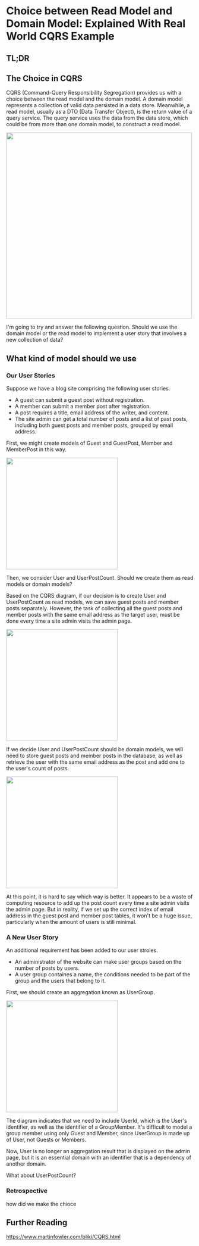 # Choice between Read Model and Domain Model: Explained With Real World CQRS Example

## TL;DR

## The Choice in CQRS

CQRS (Command-Query Responsibility Segregation) provides us with a choice between the read model and the domain model. A domain model represents a collection of valid data persisted in a data store. Meanwhile, a read model, usually as a DTO (Data Transfer Object), is the return value of a query service. The query service uses the data from the data store, which could be from more than one domain model, to construct a read model.

<img src="https://github.com/shiiyan/my-tech-blog/assets/36617009/121aca27-6b79-4788-974d-9eb0e54978fc" width="500">

I'm going to try and answer the following question. Should we use the domain model or the read model to implement a user story that involves a new collection of data?

## What kind of model should we use

### Our User Stories

Suppose we have a blog site comprising the following user stories.

- A guest can submit a guest post without registration.
- A member can submit a member post after registration.
- A post requires a title, email address of the writer, and content.
- The site admin can get a total number of posts and a list of past posts, including both guest posts and member posts, grouped by email address.

First, we might create models of Guest and GuestPost, Member and MemberPost in this way.

<img src="https://github.com/shiiyan/my-tech-blog/assets/36617009/35b68e25-ef6f-4cda-83e3-0a765605847a" width="300">

Then, we consider User and UserPostCount. Should we create them as read models or domain models?

Based on the CQRS diagram, if our decision is to create User and UserPostCount as read models, we can save guest posts and member posts separately. However, the task of collecting all the guest posts and member posts with the same email address as the target user, must be done every time a site admin visits the admin page.

<img src="https://github.com/shiiyan/my-tech-blog/assets/36617009/67b073cf-ec4f-4550-b56d-ca854cedb3cd" width="300">

If we decide User and UserPostCount should be domain models, we will need to store guest posts and member posts in the database, as well as retrieve the user with the same email address as the post and add one to the user's count of posts.

<img src="https://github.com/shiiyan/my-tech-blog/assets/36617009/9c7d5378-83e7-43c4-9470-0cc8415af434" width="300">

At this point, it is hard to say which way is better. It appears to be a waste of computing resource to add up the post count every time a site admin visits the admin page. But in reality, if we set up the correct index of email address in the guest post and member post tables, it won't be a huge issue, particularly when the amount of users is still minimal.

### A New User Story

An additional requirement has been added to our user stroies.

- An administrator of the website can make user groups based on the number of posts by users.
- A user group containes a name, the conditions needed to be part of the group and the users that belong to it.

First, we should create an aggregation known as UserGroup.

<img src="https://github.com/shiiyan/my-tech-blog/assets/36617009/d9d85f87-1b29-4c7a-bf09-e33c4e6dbe1a" width="300">

The diagram indicates that we need to include UserId, which is the User's identifier, as well as the identifier of a GroupMember. It's difficult to model a group member using only Guest and Member, since UserGroup is made up of User, not Guests or Members.

Now, User is no longer an aggregation result that is displayed on the admin page, but it is an essential domain with an identifier that is a dependency of another domain.

What about UserPostCount?

### Retrospective

how did we make the chioce

## Further Reading

https://www.martinfowler.com/bliki/CQRS.html
